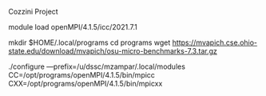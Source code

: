 Cozzini Project


module load openMPI/4.1.5/icc/2021.7.1


mkdir $HOME/.local/programs
cd programs
wget https://mvapich.cse.ohio-state.edu/download/mvapich/osu-micro-benchmarks-7.3.tar.gz

./configure —prefix=/u/dssc/mzampar/.local/modules CC=/opt/programs/openMPI/4.1.5/bin/mpicc CXX=/opt/programs/openMPI/4.1.5/bin/mpicxx


